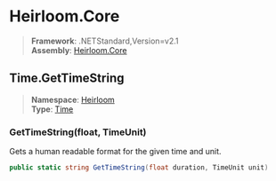 # Heirloom.Core

> **Framework**: .NETStandard,Version=v2.1  
> **Assembly**: [Heirloom.Core][0]  

## Time.GetTimeString

> **Namespace**: [Heirloom][0]  
> **Type**: [Time][1]  

### GetTimeString(float, TimeUnit)

Gets a human readable format for the given time and unit.

```cs
public static string GetTimeString(float duration, TimeUnit unit)
```

[0]: ../Heirloom.Core.md
[1]: Heirloom.Time.md
